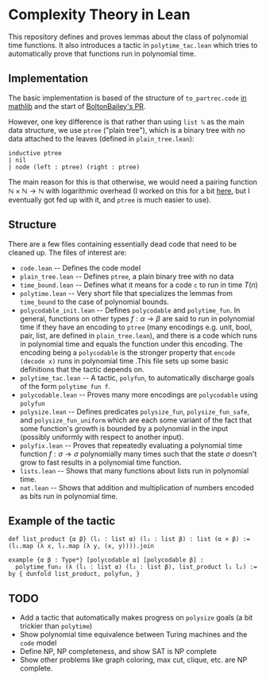 # Complexity Theory in Lean

This repository defines and proves lemmas about the class of polynomial time functions.
It also introduces a tactic in `polytime_tac.lean` which tries to automatically prove that
functions run in polynomial time.

## Implementation

The basic implementation is based of the structure of `to_partrec.code` [in mathlib]( https://github.com/leanprover-community/mathlib/blob/master/src/computability/tm_to_partrec.lean) and
the start of [BoltonBailey's PR](https://github.com/leanprover-community/mathlib/pull/11046).

However, one key difference is that rather than using `list ℕ` as the main data structure, we use `ptree` ("plain tree"), which is a binary tree with no data
attached to the leaves (defined in `plain_tree.lean`):

```lean
inductive ptree
| nil
| node (left : ptree) (right : ptree)
```

The main reason for this is that otherwise, we would need a pairing function $\mathbb{N} \times \mathbb{N} \rightarrow \mathbb{N}$ with logarithmic overhead
(I worked on this for a bit [here](https://github.com/leanprover-community/mathlib/pull/13213), but I eventually got fed up with it, and `ptree` is much easier to use).

## Structure

There are a few files containing essentially dead code that need to be cleaned up. The files of interest are:
  - `code.lean` -- Defines the code model
  - `plain_tree.lean` -- Defines `ptree`, a plain binary tree with no data
  - `time_bound.lean` -- Defines what it means for a code `c` to run in time $T(n)$
  - `polytime.lean` -- Very short file that specializes the lemmas from `time_bound` to the case of polynomial bounds.
  - `polycodable_init.lean` -- Defines `polycodable` and `polytime_fun`.
      In general, functions on other types $f : \alpha \rightarrow \beta$ are said to run in polynomial time
      if they have an encoding to `ptree` (many encodings e.g. unit, bool, pair, list, are defined in `plain_tree.lean`), and
      there is a code which runs in polynomial time and equals the function under this encoding. The encoding being a `polycodable`
      is the stronger property that `encode (decode x)` runs in polynomial time .This file sets up some basic
      definitions that the tactic depends on.
  - `polytime_tac.lean` -- A tactic, `polyfun`, to automatically discharge goals of the form `polytime_fun f`.
  - `polycodable.lean` -- Proves many more encodings are `polycodable` using `polyfun`
  - `polysize.lean` -- Defines predicates `polysize_fun`, `polysize_fun_safe`, and `polysize_fun_uniform` which are each some variant
    of the fact that some function's growth is bounded by a polynomial in the input (possibly uniformly with respect to another input).
  - `polyfix.lean` -- Proves that repeatedly evaluating a polynomial time function $f : \sigma \rightarrow \sigma$ polynomially many times such that the
    state $\sigma$ doesn't grow to fast results in a polynomial time function.
  - `lists.lean` -- Shows that many functions about lists run in polynomial time.
  - `nat.lean` -- Shows that addition and multiplication of numbers encoded as bits run in polynomial time.
  
## Example of the tactic

```lean
def list_product {α β} (l₁ : list α) (l₂ : list β) : list (α × β) :=
(l₁.map (λ x, l₂.map (λ y, (x, y)))).join

example {α β : Type*} [polycodable α] [polycodable β] :
  polytime_fun₂ (λ (l₁ : list α) (l₂ : list β), list_product l₁ l₂) :=
by { dunfold list_product, polyfun, }
```

## TODO
  - Add a tactic that automatically makes progress on `polysize` goals (a bit trickier than `polytime`) 
  - Show polynomial time equivalence between Turing machines and the `code` model
  - Define NP, NP completeness, and show SAT is NP complete
  - Show other problems like graph coloring, max cut, clique, etc. are NP complete.



